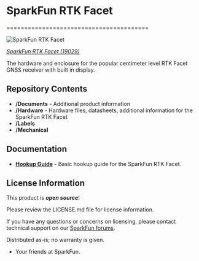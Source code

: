 # SparkFun RTK Facet
========================================

![SparkFun RTK Facet](https://cdn.sparkfun.com/assets/parts/1/8/6/3/0/RTK_Facet_Photos-01.jpg)

[*SparkFun RTK Facet (19029)*](https://www.sparkfun.com/products/19029)

The hardware and enclosure for the popular centimeter level RTK Facet GNSS receiver with built in display.

Repository Contents
-------------------

* **/Documents** - Additional product information
* **/Hardware** - Hardware files, datasheets, additional information for the SparkFun RTK Facet
* **/Labels** 
* **/Mechanical** 

Documentation
--------------
* **[Hookup Guide](https://learn.sparkfun.com/tutorials/sparkfun-rtk-facet-hookup-guide)** - Basic hookup guide for the SparkFun RTK Facet.


License Information
-------------------

This product is _**open source**_! 

Please review the LICENSE.md file for license information. 

If you have any questions or concerns on licensing, please contact technical support on our [SparkFun forums](https://forum.sparkfun.com/viewforum.php?f=152).

Distributed as-is; no warranty is given.

- Your friends at SparkFun.

_<COLLABORATION CREDIT>_
